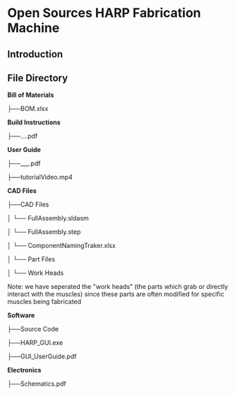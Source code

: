 # Open Sources HARP Fabrication Machine

## Introduction

## File Directory

**Bill of Materials**

├──BOM.xlsx

**Build Instructions**

├──....pdf

**User Guide**

├──___.pdf

├──tutorialVideo.mp4

**CAD Files**

├──CAD Files

│   └── FullAssembly.sldasm

│   └── FullAssembly.step

│   └── ComponentNamingTraker.xlsx

│   └── Part Files

│   └── Work Heads

Note: we have seperated the "work heads" (the parts which grab or directly interact with the muscles) since these parts are often modified for specific muscles being fabricated

**Software**

├──Source Code

├──HARP_GUI.exe

├──GUI_UserGuide.pdf

**Electronics**

├──Schematics.pdf
